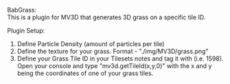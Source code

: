 BabGrass:<br>
This is a plugin for MV3D that generates 3D grass on a specific tile ID.<br>

Plugin Setup:<br>
1. Define Particle Density (amount of particles per tile)<br>
2. Define the texture for your grass. Format - "./img/MV3D/grass.png"<br>
3. Define your Grass Tile ID in your Tilesets notes and tag it with <BabGrass> (i.e. <BabGrass>1598</BabGrass>). Open your console and type "mv3d.getTileId(x,y,0)" with the x and y being the coordinates of one of your grass tiles.
